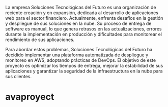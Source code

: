 La empresa Soluciones Tecnológicas del Futuro es una organización de reciente creación y en expansión, dedicada al desarrollo de aplicaciones web para el sector financiero. Actualmente, enfrenta desafíos en la gestión y despliegue de sus soluciones en la nube. Su proceso de entrega de software es manual, lo que genera retrasos en las actualizaciones, errores durante la implementación en producción y dificultades para monitorear el rendimiento de sus aplicaciones.

Para abordar estos problemas, Soluciones Tecnológicas del Futuro ha decidido implementar una plataforma automatizada de despliegue y monitoreo en AWS, adoptando prácticas de DevOps. El objetivo de este proyecto es optimizar los tiempos de entrega, mejorar la estabilidad de sus aplicaciones y garantizar la seguridad de la infraestructura en la nube para sus clientes.
# avaproyect
